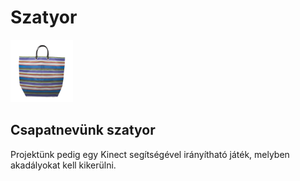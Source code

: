 <h1>Szatyor</h1>
<img src="logo.png" style="width: 100px" />
<h2>Csapatnevünk szatyor</h2>

<p>Projektünk pedig egy Kinect segítségével irányítható játék, melyben akadályokat kell kikerülni.</p>